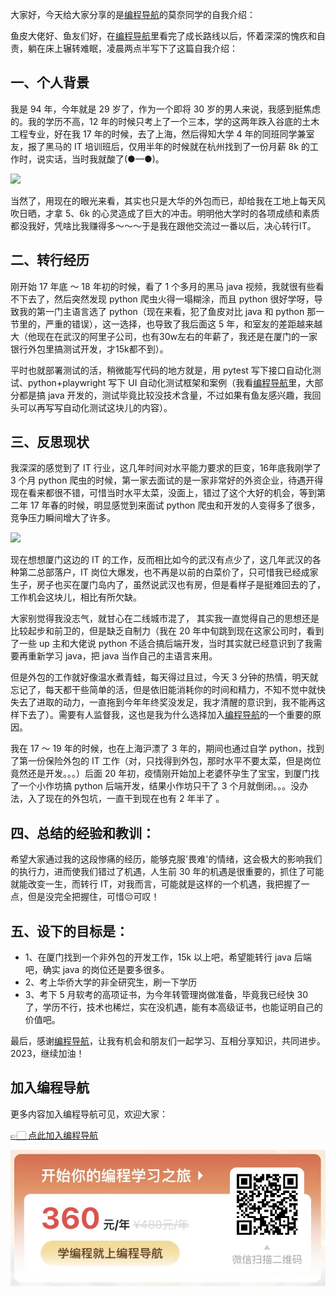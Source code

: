 大家好，今天给大家分享的是[编程导航](https://yuyuanweb.feishu.cn/wiki/VC1qwmX9diCBK3kidyec74vFnde)的莫奈同学的自我介绍：


鱼皮大佬好、鱼友们好，在[编程导航](https://yuyuanweb.feishu.cn/wiki/VC1qwmX9diCBK3kidyec74vFnde)里看完了成长路线以后，怀着深深的愧疚和自责，躺在床上辗转难眠，凌晨两点半写下了这篇自我介绍：

## 一、个人背景

我是 94 年，今年就是 29 岁了，作为一个即将 30 岁的男人来说，我感到挺焦虑的。我的学历不高，12 年的时候只考上了一个三本，学的这两年跌入谷底的土木工程专业，好在我 17 年的时候，去了上海，然后得知大学 4 年的同班同学兼室友，报了黑马的 IT 培训班后，仅用半年的时候就在杭州找到了一份月薪 8k 的工作时，说实话，当时我就酸了(●—●)。


![](https://files.mdnice.com/user/31817/769bea96-c07b-406e-873c-a467f1d6f07d.png)


当然了，用现在的眼光来看，其实也只是大华的外包而已，却给我在工地上每天风吹日晒，才拿 5、6k 的心灵造成了巨大的冲击。明明他大学时的各项成绩和素质都没我好，凭啥比我赚得多～～～于是我在跟他交流过一番以后，决心转行IT。
## 二、转行经历
刚开始 17 年底 ～ 18 年初的时候，看了 1 个多月的黑马 java 视频，我就很有些看不下去了，然后突然发现 python 爬虫火得一塌糊涂，而且 python 很好学呀，导致我的第一门主语言选了 python（现在来看，犯了鱼皮对比 java 和 python 那一节里的，严重的错误），这一选择，也导致了我后面这 5 年，和室友的差距越来越大（他现在在武汉的阿里子公司，也有30w左右的年薪了，我还是在厦门的一家银行外包里搞测试开发，才15k都不到）。


平时也就部署测试的活，稍微能写代码的地方就是，用 pytest 写下接口自动化测试、python+playwright 写下 UI 自动化测试框架和案例（我看[编程导航](https://yuyuanweb.feishu.cn/wiki/VC1qwmX9diCBK3kidyec74vFnde)里，大部分都是搞 java 开发的，测试毕竟比较没技术含量，不过如果有鱼友感兴趣，我回头可以再写写自动化测试这块儿的内容）。
## 三、反思现状
我深深的感觉到了 IT 行业，这几年时间对水平能力要求的巨变，16年底我刚学了 3 个月 python 爬虫的时候，第一家去面试的是一家非常好的外资企业，待遇开得现在看来都很不错，可惜当时水平太菜，没面上，错过了这个大好的机会，等到第二年 17 年春的时候，明显感觉到来面试 python 爬虫和开发的人变得多了很多，竞争压力瞬间增大了许多。

![](https://files.mdnice.com/user/31817/f77dad47-5959-4eb0-8da8-c86ca546b625.png)


现在想想厦门这边的 IT 的工作，反而相比如今的武汉有点少了，这几年武汉的各种第二总部落户，IT 岗位大爆发，也不再是以前的白菜价了，只可惜我已经成家生子，房子也买在厦门岛内了，虽然说武汉也有房，但是看样子是挺难回去的了，工作机会这块儿，相比有所欠缺。

大家别觉得我没志气，就甘心在二线城市混了，
其实我一直觉得自己的思想还是比较起步和前卫的，但是缺乏自制力（我在 20 年中旬跳到现在这家公司时，看到了一些 up 主和大佬说 python 不适合搞后端开发，当时其实就已经意识到了我需要再重新学习 java，把 java 当作自己的主语言来用。

但是外包的工作就好像温水煮青蛙，每天得过且过，今天 3 分钟的热情，明天就忘记了，每天都干些简单的活，但是依旧能消耗你的时间和精力，不知不觉中就快失去了进取的动力，一直拖到今年年终奖没发足，我才清醒的意识到，我不能再这样下去了）。需要有人监督我，这也是我为什么选择加入[编程导航](https://yuyuanweb.feishu.cn/wiki/VC1qwmX9diCBK3kidyec74vFnde)的一个重要的原因。

我在 17 ～ 19 年的时候，也在上海沪漂了 3 年的，期间也通过自学 python，找到了第一份保险外包的 IT 工作（对，只找得到外包，那时水平不要太菜，但是岗位竟然还是开发。。。）后面 20 年初，疫情刚开始加上老婆怀孕生了宝宝，到厦门找了一个小作坊搞 python 后端开发，结果小作坊只干了 3 个月就倒闭。。。没办法，入了现在的外包坑，一直干到现在也有 2 年半了 。

## 四、总结的经验和教训：

希望大家通过我的这段惨痛的经历，能够克服'畏难'的情绪，这会极大的影响我们的执行力，进而使我们错过了机遇，人生前 30 年的机遇是很重要的，抓住了可能就能改变一生，而转行 IT，对我而言，可能就是这样的一个机遇，我把握了一点，但是没完全把握住，可惜😔可叹！

## 五、设下的目标是：
- 1、在厦门找到一个非外包的开发工作，15k 以上吧，希望能转行 java 后端吧，确实 java 的岗位还是要多很多。
- 2、考上华侨大学的非全研究生，刷一下学历
- 3、考下 5 月软考的高项证书，为今年转管理岗做准备，毕竟我已经快 30 了，学历不行，技术也稀烂，实在没机遇，能有本高级证书，也能证明自己的价值吧。

最后，感谢[编程导航](https://yuyuanweb.feishu.cn/wiki/VC1qwmX9diCBK3kidyec74vFnde)，让我有机会和朋友们一起学习、互相分享知识，共同进步。2023，继续加油！

## 加入编程导航

更多内容加入编程导航可见，欢迎大家：

[👉🏻 点此加入编程导航](https://yuyuanweb.feishu.cn/wiki/SDtMwjR1DituVpkz5MLc3fZLnzb)

![微信扫码领券加入](../../../image/join_us.png)
